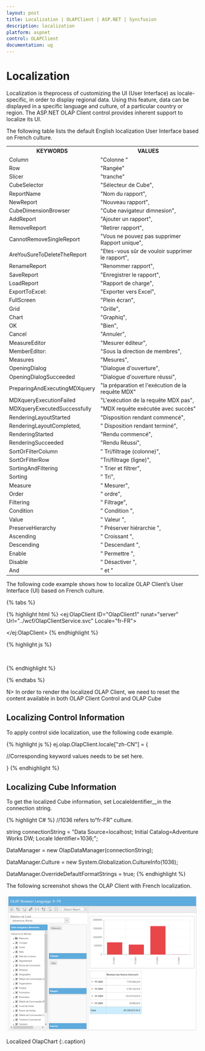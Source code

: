 ```yaml
---
layout: post
title: Localization | OLAPClient | ASP.NET | Syncfusion
description: localization 
platform: aspnet
control: OLAPClient
documentation: ug
---
```


# Localization 

Localization is theprocess of customizing the UI (User Interface) as locale-specific, in order to display regional data. Using this feature, data can be displayed in a specific language and culture, of a particular country or region. The ASP.NET OLAP Client control provides inherent support to localize its UI.

The following table lists the default English localization User Interface based on French culture.


<table>
<tr>
<th>
KEYWORDS</th><th>
VALUES</th></tr>
<tr>
<td>
Column</td><td>
"Colonne “</td></tr>
<tr>
<td>
Row</td><td>
"Rangée"</td></tr>
<tr>
<td>
Slicer</td><td>
"tranche"</td></tr>
<tr>
<td>
CubeSelector</td><td>
"Sélecteur de Cube",</td></tr>
<tr>
<td>
ReportName</td><td>
"Nom du rapport",</td></tr>
<tr>
<td>
NewReport</td><td>
"Nouveau rapport",</td></tr>
<tr>
<td>
CubeDimensionBrowser</td><td>
"Cube navigateur dimnesion",</td></tr>
<tr>
<td>
AddReport</td><td>
"Ajouter un rapport",</td></tr>
<tr>
<td>
RemoveReport</td><td>
"Retirer rapport",</td></tr>
<tr>
<td>
CannotRemoveSingleReport</td><td>
"Vous ne pouvez pas supprimer Rapport unique",</td></tr>
<tr>
<td>
AreYouSureToDeleteTheReport</td><td>
"Etes-vous sûr de vouloir supprimer le rapport",</td></tr>
<tr>
<td>
RenameReport</td><td>
"Renommer rapport",</td></tr>
<tr>
<td>
SaveReport</td><td>
"Enregistrer le rapport",</td></tr>
<tr>
<td>
LoadReport</td><td>
"Rapport de charge",</td></tr>
<tr>
<td>
ExportToExcel:</td><td>
"Exporter vers Excel",</td></tr>
<tr>
<td>
FullScreen</td><td>
"Plein écran",</td></tr>
<tr>
<td>
Grid</td><td>
"Grille",</td></tr>
<tr>
<td>
Chart</td><td>
"Graphiq",</td></tr>
<tr>
<td>
OK</td><td>
"Bien",</td></tr>
<tr>
<td>
Cancel</td><td>
"Annuler",</td></tr>
<tr>
<td>
MeasureEditor</td><td>
"Mesurer éditeur",</td></tr>
<tr>
<td>
MemberEditor:</td><td>
"Sous la direction de membres",</td></tr>
<tr>
<td>
Measures</td><td>
"Mesures",</td></tr>
<tr>
<td>
OpeningDialog</td><td>
"Dialogue d'ouverture",</td></tr>
<tr>
<td>
OpeningDialogSucceeded</td><td>
"Dialogue d'ouverture réussi",</td></tr>
<tr>
<td>
PreparingAndExecutingMDXquery</td><td>
"la préparation et l'exécution de la requête MDX"</td></tr>
<tr>
<td>
MDXqueryExecutionFailed</td><td>
"L'exécution de la requête MDX pas",</td></tr>
<tr>
<td>
MDXqueryExecutedSuccessfully</td><td>
"MDX requête exécutée avec succès"</td></tr>
<tr>
<td>
RenderingLayoutStarted</td><td>
"Disposition rendant commencé",</td></tr>
<tr>
<td>
RenderingLayoutCompleted,</td><td>
" Disposition rendant terminé",</td></tr>
<tr>
<td>
RenderingStarted</td><td>
"Rendu commencé",</td></tr>
<tr>
<td>
RenderingSucceeded</td><td>
"Rendu Réussi",</td></tr>
<tr>
<td>
SortOrFilterColumn</td><td>
" Tri/filtrage (colonne)",</td></tr>
<tr>
<td>
SortOrFilterRow</td><td>
"Tri/filtrage (ligne)",</td></tr>
<tr>
<td>
SortingAndFiltering</td><td>
" Trier et filtrer",</td></tr>
<tr>
<td>
Sorting</td><td>
" Tri",</td></tr>
<tr>
<td>
Measure</td><td>
" Mesurer",</td></tr>
<tr>
<td>
Order</td><td>
" ordre",</td></tr>
<tr>
<td>
Filtering</td><td>
" Filtrage",</td></tr>
<tr>
<td>
Condition</td><td>
" Condition ",</td></tr>
<tr>
<td>
Value</td><td>
" Valeur ",</td></tr>
<tr>
<td>
PreserveHierarchy</td><td>
" Préserver hiérarchie ",</td></tr>
<tr>
<td>
Ascending</td><td>
" Croissant ",</td></tr>
<tr>
<td>
Descending</td><td>
" Descendant ",</td></tr>
<tr>
<td>
Enable</td><td>
" Permettre ",</td></tr>
<tr>
<td>
Disable</td><td>
" Désactiver ",</td></tr>
<tr>
<td>
And</td><td>
" et "</td></tr>
</table>


The following code example shows how to localize OLAP Client’s User Interface (UI) based on French culture.

{% tabs %}

{% highlight html %}
<ej:OlapClient ID="OlapClient1" runat="server" Url="../wcf/OlapClientService.svc" Locale="fr-FR">

</ej:OlapClient>
{% endhighlight  %}


{% highlight js %}  
<script type="text/javascript">

    {

       ej.olap.OlapClient.locale["fr-FR"] = {

            Column: "Colonne",

            Row: "Rangée",

            Slicer: "tranche",

            CubeSelector: "Sélecteur de Cube",

            ReportName: "Nom du rapport",

            NewReport: "nouveau rapport",

            CubeDimensionBrowser: "Cube navigateur dimnesion",

            AddReport: "Ajouter un rapport",

            RemoveReport: "Retirer rapport",

            CannotRemoveSingleReport: "Vous ne pouvez pas supprimer Rapport unique",

            AreYouSureToDeleteTheReport: "Etes-vous sûr de vouloir supprimer le rapport",

            RenameReport: "Renommer rapport",

            SaveReport: "Enregistrer le rapport",

            LoadReport: "Rapport de charge",

            ExportToExcel: "Exporter vers Excel",

            FullScreen: "Plein écran",

            Grid: "Grille",

            Chart: "Graphiq",

            OK: "bien",

            Cancel: "Annuler",

            MeasureEditor: "Mesurer éditeur",

            MemberEditor: "Sous la direction de membres",

            Measures: "Mesures",

            OpeningDialog: "Dialogue d'ouverture",

            OpeningDialogSucceeded: "Dialogue d'ouverture réussi",

            RenderingLayoutStarted: "Disposition rendant commencé",

            RenderingLayoutCompleted: "disposition rendant terminé",

            MDXqueryExecutionFailed: "L'exécution de la requête MDX pas",

            PreparingAndExecutingMDXquery: "la préparation et l'exécution de la requête MDX",

            MDXqueryExecutedSuccessfully: "MDX requête exécutée avec succès",

            RenderingStarted: "Rendu commencé",

            RenderingSucceeded: "Rendu Réussi",

            RenderingFailed: "Rendant pas",

            SortOrFilterColumn: " tri/filtrage (colonne)",

            SortOrFilterRow: "tri/filtrage (ligne)",

            SortingAndFiltering: " trier et filtrer",

            Sorting: " Tri",

            Measure: "mesurer",

            Order: "Ordre",

            Filtering: "Filtrage",

            Condition: " condition ",

            Value: " valeur ",

            PreserveHierarchy: " préserver hiérarchie ",

            Ascending: "Croissant ",

            Descending: "Descendant ",

            Enable: " Permettre ",

            Disable: " Désactiver ",

            and: "et "

            }

       ej.olap.OlapChart.locale["fr-FR"] = {

            Row: "Rangée",

            Column: "Colonne",

            Value: "Valeur",

            Expand: "Développer",

            Collapse: "Effondrement",

            Exit: "Quitter"

          }       

  }

 </script>           
{% endhighlight  %}

{% endtabs %}

N> In order to render the localized OLAP Client, we need to reset the content available in both OLAP Client Control and OLAP Cube

## Localizing Control Information

To apply control side localization, use the following code example.

{% highlight js %}
ej.olap.OlapClient.locale["zh-CN"] = {

//Corresponding keyword values needs to be set here.

}
{% endhighlight %}

## Localizing Cube Information

To get the localized Cube information, set LocaleIdentifier__in the connection string.

{% highlight C# %}
//1036 refers to“fr-FR” culture.

string connectionString = "Data Source=localhost; Initial Catalog=Adventure Works DW; Locale Identifier=1036;";

DataManager = new OlapDataManager(connectionString);

DataManager.Culture = new System.Globalization.CultureInfo(1036);

DataManager.OverrideDefaultFormatStrings = true;
{% endhighlight  %}


The following screenshot shows the OLAP Client with French localization.

![](Localization_images/Localization_img2.png) 

Localized OlapChart
{:.caption}  
